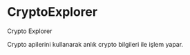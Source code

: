 # CryptoExplorer
Crypto Explorer


Crypto apilerini kullanarak anlık crypto bilgileri ile işlem yapar.
